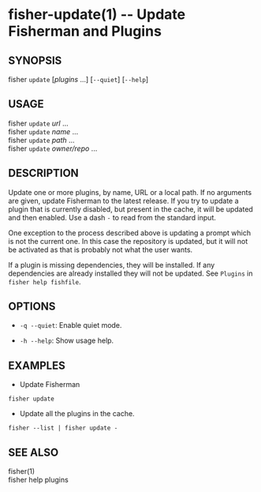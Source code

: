 fisher-update(1) -- Update Fisherman and Plugins
================================================

## SYNOPSIS

fisher `update` [*plugins* ...] [`--quiet`] [`--help`] <br>

## USAGE

fisher `update` *url* ...<br>
fisher `update` *name* ...<br>
fisher `update` *path*  ...<br>
fisher `update` *owner/repo* ...<br>

## DESCRIPTION

Update one or more plugins, by name, URL or a local path. If no arguments are given, update Fisherman to the latest release. If you try to update a plugin that is currently disabled, but present in the cache, it will be updated and then enabled. Use a dash `-` to read from the standard input.

One exception to the process described above is updating a prompt which is not the current one. In this case the repository is updated, but it will not be activated as that is probably not what the user wants.

If a plugin is missing dependencies, they will be installed. If any dependencies are already installed they will not be updated. See `Plugins` in `fisher help fishfile`.

## OPTIONS

* `-q --quiet`:
    Enable quiet mode.

* `-h --help`:
    Show usage help.

## EXAMPLES

* Update Fisherman

```
fisher update
```

* Update all the plugins in the cache.

```
fisher --list | fisher update -
```

## SEE ALSO

fisher(1)<br>
fisher help plugins<br>
